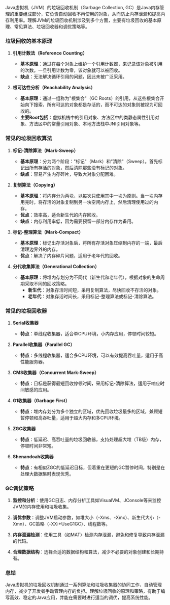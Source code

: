 Java虚拟机（JVM）的垃圾回收机制（Garbage Collection, GC）是Java内存管理的重要组成部分，它负责自动回收不再使用的对象，从而防止内存泄漏和提高内存利用率。理解JVM的垃圾回收机制涉及到多个方面，主要有垃圾回收的基本原理、常见算法、垃圾回收器和调优策略等。

### 垃圾回收的基本原理

1. **引用计数法（Reference Counting）**
   - **基本原理**：通过在每个对象上维护一个引用计数器，来记录该对象被引用的次数。一旦引用计数为零，该对象就可以被回收。
   - **缺点**：无法解决循环引用的问题，因此未被广泛采用。

2. **根可达性分析（Reachability Analysis）**
   - **基本原理**：通过一组称为"根集合"（GC Roots）的引用，从这些根集合开始向下搜索，所有可达的对象都是存活的，而不可达的对象则被视为可回收的。
   - **主要Root包括**：虚拟机栈中的引用对象、方法区中的类静态属性引用对象、方法区中的常量引用对象、本地方法栈中JNI引用对象等。

### 常见的垃圾回收算法

1. **标记-清除算法（Mark-Sweep）**
   - **基本原理**：分为两个阶段："标记"（Mark）和"清除"（Sweep）。首先标记出所有存活的对象，然后清除那些没有标记的对象。
   - **缺点**：容易产生内存碎片，导致大对象分配困难。

2. **复制算法（Copying）**
   - **基本原理**：将内存分为两块，以每次只使用其中一块为原则。当一块内存用完时，将存活的对象复制到另一块空闲内存上，然后清理使用过的内存。
   - **优点**：效率高，适合新生代的内存回收。
   - **缺点**：内存利用率低，因为需要预留一部分内存作为备用。

3. **标记-整理算法（Mark-Compact）**
   - **基本原理**：标记出存活对象后，将所有存活对象压缩到内存的一端，最后清理边界外的内存。
   - **优点**：解决了内存碎片问题，适用于老年代的回收。

4. **分代收集算法（Generational Collection）**
   - **基本原理**：将堆内存划分为不同代（新生代和老年代），根据对象的生命周期采取不同的回收策略。
     - **新生代**：对象存活时间短，采用复制算法，尽快回收不存活的对象。
     - **老年代**：对象存活时间长，采用标记-整理算法或标记-清除算法。

### 常见的垃圾回收器

1. **Serial收集器**
   - **特点**：单线程收集器，适合单CPU环境，小内存应用，停顿时间较短。

2. **Parallel收集器（Parallel GC）**
   - **特点**：多线程收集器，适合多CPU环境，可以有效提高吞吐量，适用于高性能服务器。

3. **CMS收集器（Concurrent Mark-Sweep）**
   - **特点**：目标是获得最短回收停顿时间，采用标记-清除算法，适用于响应时间敏感的应用。

4. **G1收集器（Garbage First）**
   - **特点**：堆内存划分为多个独立的区域，优先回收垃圾最多的区域，兼顾短暂停顿和高吞吐量，适用于超大内存和多CPU环境。

5. **ZGC收集器**
   - **特点**：低延迟、高吞吐量的垃圾回收器，支持处理超大堆（TB级）内存，停顿时间非常短。

6. **Shenandoah收集器**
   - **特点**：有相似ZGC的低延迟目标，但着重在更短的GC暂停时间，特别是在处理大数据集时表现优秀。

### GC调优策略

1. **监控和分析**：使用GC日志、内存分析工具如VisualVM、JConsole等来监控JVM的内存使用和垃圾收集。

2. **调优参数**：调整JVM启动参数，如堆大小（-Xms、-Xmx）、新生代大小（-Xmn）、GC策略（-XX:+UseG1GC）、线程数等。

3. **内存泄漏检测**：使用工具（如MAT）检测内存泄漏，避免和修复导致内存泄漏的代码。

4. **合理数据结构**：选择合适的数据结构和算法，减少不必要的对象创建和长期持有。

### 总结

Java虚拟机的垃圾回收机制通过一系列算法和垃圾收集器的协同工作，自动管理内存，减少了开发者手动管理内存的负担。理解垃圾回收的原理和策略，有助于编写高效、稳定的Java应用，并能在需要时进行适当的调优，提高系统性能。
